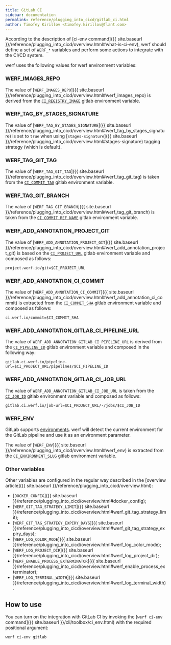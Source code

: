 ```yaml
---
title: GitLab CI
sidebar: documentation
permalink: reference/plugging_into_cicd/gitlab_ci.html
author: Timofey Kirillov <timofey.kirillov@flant.com>
---
```


According to the description of [ci-env command]({{ site.baseurl }}/reference/plugging_into_cicd/overview.html#what-is-ci-env), werf should define a set of `WERF_*` variables and perform some actions to integrate with the CI/CD system.

werf uses the following values for werf environment variables:

### WERF_IMAGES_REPO

The value of [`WERF_IMAGES_REPO`]({{ site.baseurl }}/reference/plugging_into_cicd/overview.html#werf_images_repo) is derived from the [`CI_REGISTRY_IMAGE`](https://docs.gitlab.com/ee/ci/variables/) gitlab environment variable.

### WERF_TAG_BY_STAGES_SIGNATURE

The value of [`WERF_TAG_BY_STAGES_SIGNATURE`]({{ site.baseurl }}/reference/plugging_into_cicd/overview.html#werf_tag_by_stages_signature) is set to `true` when using [`stages-signature`]({{ site.baseurl }}/reference/plugging_into_cicd/overview.html#stages-signature) tagging strategy (which is default).

### WERF_TAG_GIT_TAG

The value of [`WERF_TAG_GIT_TAG`]({{ site.baseurl }}/reference/plugging_into_cicd/overview.html#werf_tag_git_tag) is taken from the [`CI_COMMIT_TAG`](https://docs.gitlab.com/ee/ci/variables/) gitlab environment variable.

### WERF_TAG_GIT_BRANCH

The value of [`WERF_TAG_GIT_BRANCH`]({{ site.baseurl }}/reference/plugging_into_cicd/overview.html#werf_tag_git_branch) is taken from the [`CI_COMMIT_REF_NAME`](https://docs.gitlab.com/ee/ci/variables/) gitlab environment variable.

### WERF_ADD_ANNOTATION_PROJECT_GIT

The value of [`WERF_ADD_ANNOTATION_PROJECT_GIT`]({{ site.baseurl }}/reference/plugging_into_cicd/overview.html#werf_add_annotation_project_git) is based on the [`CI_PROJECT_URL`](https://docs.gitlab.com/ee/ci/variables/) gitlab environment variable and composed as follows:

```
project.werf.io/git=$CI_PROJECT_URL
```

### WERF_ADD_ANNOTATION_CI_COMMIT

The value of [`WERF_ADD_ANNOTATION_CI_COMMIT`]({{ site.baseurl }}/reference/plugging_into_cicd/overview.html#werf_add_annotation_ci_commit) is extracted from the [`CI_COMMIT_SHA`](https://docs.gitlab.com/ee/ci/variables/) gitlab environment variable and composed as follows:

```
ci.werf.io/commit=$CI_COMMIT_SHA
```

### WERF_ADD_ANNOTATION_GITLAB_CI_PIPELINE_URL

The value of `WERF_ADD_ANNOTATION_GITLAB_CI_PIPELINE_URL` is derived from the [`CI_PIPELINE_ID`](https://docs.gitlab.com/ee/ci/variables/) gitlab environment variable and composed in the following way:

```
gitlab.ci.werf.io/pipeline-url=$CI_PROJECT_URL/pipelines/$CI_PIPELINE_ID
```

### WERF_ADD_ANNOTATION_GITLAB_CI_JOB_URL

The value of `WERF_ADD_ANNOTATION_GITLAB_CI_JOB_URL` is taken from the [`CI_JOB_ID`](https://docs.gitlab.com/ee/ci/variables/) gitlab environment variable and composed as follows:

```
gitlab.ci.werf.io/job-url=$CI_PROJECT_URL/-/jobs/$CI_JOB_ID
```

### WERF_ENV

GitLab supports [environments](https://docs.gitlab.com/ce/ci/environments/index.html). werf will detect the current environment for the GitLab pipeline and use it as an environment parameter.

The value of [`WERF_ENV`]({{ site.baseurl }}/reference/plugging_into_cicd/overview.html#werf_env) is extracted from the [`CI_ENVIRONMENT_SLUG`](https://docs.gitlab.com/ee/ci/variables/) gitlab environment variable.

### Other variables

Other variables are configured in the regular way described in the [overview article]({{ site.baseurl }}/reference/plugging_into_cicd/overview.html):
 * [`DOCKER_CONFIG`]({{ site.baseurl }}/reference/plugging_into_cicd/overview.html#docker_config);
 * [`WERF_GIT_TAG_STRATEGY_LIMIT`]({{ site.baseurl }}/reference/plugging_into_cicd/overview.html#werf_git_tag_strategy_limit);
 * [`WERF_GIT_TAG_STRATEGY_EXPIRY_DAYS`]({{ site.baseurl }}/reference/plugging_into_cicd/overview.html#werf_git_tag_strategy_expiry_days);
 * [`WERF_LOG_COLOR_MODE`]({{ site.baseurl }}/reference/plugging_into_cicd/overview.html#werf_log_color_mode);
 * [`WERF_LOG_PROJECT_DIR`]({{ site.baseurl }}/reference/plugging_into_cicd/overview.html#werf_log_project_dir);
 * [`WERF_ENABLE_PROCESS_EXTERMINATOR`]({{ site.baseurl }}/reference/plugging_into_cicd/overview.html#werf_enable_process_exterminator);
 * [`WERF_LOG_TERMINAL_WIDTH`]({{ site.baseurl }}/reference/plugging_into_cicd/overview.html#werf_log_terminal_width).

## How to use

You can turn on the integration with GitLab CI by invoking the [`werf ci-env` command]({{ site.baseurl }}/cli/toolbox/ci_env.html) with the required positional argument:

```shell
werf ci-env gitlab
```
